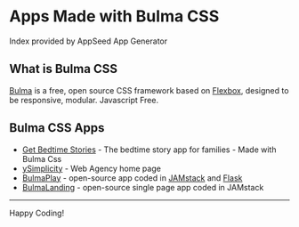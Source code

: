 # Apps Made with Bulma CSS
Index provided by AppSeed App Generator

## What is Bulma CSS
[Bulma](https://bulma.io/) is a free, open source CSS framework based on [Flexbox](https://css-tricks.com/snippets/css/a-guide-to-flexbox/), designed to be responsive, modular. Javascript Free. 

## Bulma CSS Apps
- [Get Bedtime Stories](https://getbedtimestories.com/) - The bedtime story app for families - Made with Bulma Css
- [ySimplicity](https://ysimplicity.com/) - Web Agency home page
- [BulmaPlay](https://appseed.us/apps/bulma-css/bulmaplay) - open-source app coded in [JAMstack](https://appseed.us/apps/bulma-css/bulmaplay) and [Flask](https://appseed.us/apps/flask-apps/bulmaplay-flask-and-bulma-css)
- [BulmaLanding](https://appseed.us/apps/bulma-css/bulmaplay) - open-source single page app coded in JAMstack

---
Happy Coding! 

